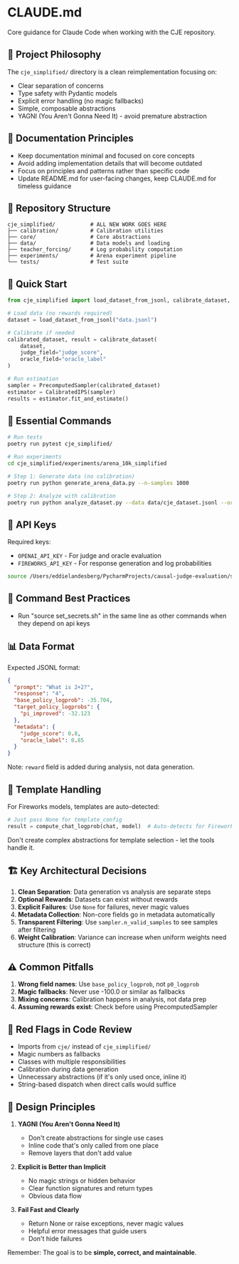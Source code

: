# CLAUDE.md

Core guidance for Claude Code when working with the CJE repository.

## 🎯 Project Philosophy

The `cje_simplified/` directory is a clean reimplementation focusing on:
- Clear separation of concerns
- Type safety with Pydantic models  
- Explicit error handling (no magic fallbacks)
- Simple, composable abstractions
- YAGNI (You Aren't Gonna Need It) - avoid premature abstraction

## 📝 Documentation Principles

- Keep documentation minimal and focused on core concepts
- Avoid adding implementation details that will become outdated
- Focus on principles and patterns rather than specific code
- Update README.md for user-facing changes, keep CLAUDE.md for timeless guidance

## 📁 Repository Structure

```
cje_simplified/           # ALL NEW WORK GOES HERE
├── calibration/          # Calibration utilities
├── core/                 # Core abstractions
├── data/                 # Data models and loading  
├── teacher_forcing/      # Log probability computation
├── experiments/          # Arena experiment pipeline
└── tests/                # Test suite
```

## 🚀 Quick Start

```python
from cje_simplified import load_dataset_from_jsonl, calibrate_dataset, PrecomputedSampler, CalibratedIPS

# Load data (no rewards required)
dataset = load_dataset_from_jsonl("data.jsonl")

# Calibrate if needed
calibrated_dataset, result = calibrate_dataset(
    dataset, 
    judge_field="judge_score",
    oracle_field="oracle_label"
)

# Run estimation
sampler = PrecomputedSampler(calibrated_dataset)
estimator = CalibratedIPS(sampler)
results = estimator.fit_and_estimate()
```

## 🔧 Essential Commands

```bash
# Run tests
poetry run pytest cje_simplified/

# Run experiments
cd cje_simplified/experiments/arena_10k_simplified

# Step 1: Generate data (no calibration)
poetry run python generate_arena_data.py --n-samples 1000

# Step 2: Analyze with calibration
poetry run python analyze_dataset.py --data data/cje_dataset.jsonl --oracle-coverage 0.5
```

## 🔑 API Keys

Required keys:
- `OPENAI_API_KEY` - For judge and oracle evaluation
- `FIREWORKS_API_KEY` - For response generation and log probabilities

```bash
source /Users/eddielandesberg/PycharmProjects/causal-judge-evaluation/set_secrets.sh
```

## 🧾 Command Best Practices

- Run "source set_secrets.sh" in the same line as other commands when they depend on api keys

## 📊 Data Format

Expected JSONL format:
```json
{
  "prompt": "What is 2+2?",
  "response": "4",
  "base_policy_logprob": -35.704,
  "target_policy_logprobs": {
    "pi_improved": -32.123
  },
  "metadata": {
    "judge_score": 0.8,
    "oracle_label": 0.85
  }
}
```

Note: `reward` field is added during analysis, not data generation.

## 🤖 Template Handling

For Fireworks models, templates are auto-detected:
```python
# Just pass None for template_config
result = compute_chat_logprob(chat, model)  # Auto-detects for Fireworks
```

Don't create complex abstractions for template selection - let the tools handle it.

## 🏗️ Key Architectural Decisions

1. **Clean Separation**: Data generation vs analysis are separate steps
2. **Optional Rewards**: Datasets can exist without rewards  
3. **Explicit Failures**: Use `None` for failures, never magic values
4. **Metadata Collection**: Non-core fields go in metadata automatically
5. **Transparent Filtering**: Use `sampler.n_valid_samples` to see samples after filtering
6. **Weight Calibration**: Variance can increase when uniform weights need structure (this is correct)

## ⚠️ Common Pitfalls

1. **Wrong field names**: Use `base_policy_logprob`, not `p0_logprob`
2. **Magic fallbacks**: Never use -100.0 or similar as fallbacks
3. **Mixing concerns**: Calibration happens in analysis, not data prep
4. **Assuming rewards exist**: Check before using PrecomputedSampler

## 🚨 Red Flags in Code Review

- Imports from `cje/` instead of `cje_simplified/`
- Magic numbers as fallbacks
- Classes with multiple responsibilities
- Calibration during data generation
- Unnecessary abstractions (if it's only used once, inline it)
- String-based dispatch when direct calls would suffice

## 🎨 Design Principles

1. **YAGNI (You Aren't Gonna Need It)**
   - Don't create abstractions for single use cases
   - Inline code that's only called from one place
   - Remove layers that don't add value

2. **Explicit is Better than Implicit**
   - No magic strings or hidden behavior
   - Clear function signatures and return types
   - Obvious data flow

3. **Fail Fast and Clearly**
   - Return None or raise exceptions, never magic values
   - Helpful error messages that guide users
   - Don't hide failures

Remember: The goal is to be **simple, correct, and maintainable**.